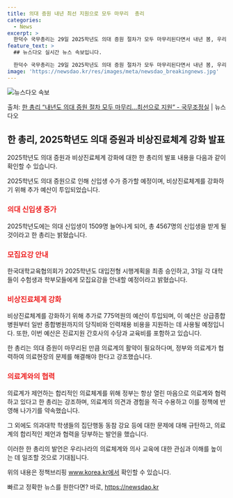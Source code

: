 ```yaml
---
title: 의대 증원 내년 최선 지원으로 모두 마무리  총리
categories:
  - News
excerpt: >
  한덕수 국무총리는 29일 2025학년도 의대 증원 절차가 모두 마무리된다면서 내년 봄, 우리나라 의대들은 올…
feature_text: >
  ## 뉴스다오 실시간 뉴스 속보입니다.

  한덕수 국무총리는 29일 2025학년도 의대 증원 절차가 모두 마무리된다면서 내년 봄, 우리나라 의대들은 올…
image: 'https://newsdao.kr/res/images/meta/newsdao_breakingnews.jpg'
---
```


![뉴스다오 속보](https://newsdao.kr/res/images/meta/newsdao_breakingnews.jpg)

<p>출처: <a href="https://newsdao.kr/3945" rel="dofollow">한 총리 “내년도 의대 증원 절차 모두 마무리…최선으로 지원”   - 국무조정실</a> | 뉴스다오</p>

<h2 data-ke-size="size26">한 총리, 2025학년도 의대 증원과 비상진료체계 강화 발표</h2>

2025학년도 의대 증원과 비상진료체계 강화에 대한 한 총리의 발표 내용을 다음과 같이 확인할 수 있습니다.

<p data-ke-size="size16">2025학년도 의대 증원으로 인해 신입생 수가 증가할 예정이며, 비상진료체계를 강화하기 위해 추가 예산이 투입되었습니다.</p>

<h3><b><span style="color: #ee2323;">의대 신입생 증가</span></b></h3>

2025학년도에는 의대 신입생이 1509명 늘어나게 되어, 총 4567명의 신입생을 받게 될 것이라고 한 총리는 밝혔습니다.

<h3><b><span style="color: #ee2323;">모집요강 안내</span></b></h3>

한국대학교육협의회가 2025학년도 대입전형 시행계획을 최종 승인하고, 31일 각 대학들이 수험생과 학부모들에게 모집요강을 안내할 예정이라고 밝혔습니다.

<h3><b><span style="color: #ee2323;">비상진료체계 강화</span></b></h3>

비상진료체계를 강화하기 위해 추가로 775억원의 예산이 투입되며, 이 예산은 상급종합병원부터 일반 종합병원까지의 당직비와 인력채용 비용을 지원하는 데 사용될 예정입니다. 또한, 이번 예산은 진료지원 간호사의 수당과 교육비를 포함하고 있습니다.

한 총리는 의대 증원이 마무리된 만큼 의료계의 활약이 필요하다며, 정부와 의료계가 협력하여 의료현장의 문제를 해결해야 한다고 강조했습니다.

<h3><b><span style="color: #ee2323;">의료계와의 협력</span></b></h3>

의료계가 제언하는 합리적인 의료체계를 위해 정부는 항상 열린 마음으로 의료계와 협력하고 있다고 한 총리는 강조하며, 의료계의 의견과 경험을 적극 수용하고 이를 정책에 반영해 나가기를 약속했습니다.

그 외에도 의과대학 학생들의 집단행동 동참 강요 등에 대한 문제에 대해 규탄하고, 의료계의 합리적인 제언과 협력을 당부하는 발언을 했습니다.

이러한 한 총리의 발언은 우리나라의 의료체계와 의사 교육에 대한 관심과 이해를 높이는 데 일조할 것으로 기대됩니다.

위의 내용은 정책브리핑 www.korea.kr에서 확인할 수 있습니다. 

빠르고 정확한 뉴스를 원한다면? 바로, <a href="https://newsdao.kr" rel="dofollow">https://newsdao.kr</a>



